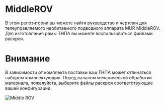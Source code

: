 # MiddleROV
В этом репозитории вы можете найти руководство и чертежи для телеуправляемого необитаемого подводного аппарата MUR MiddleROV. Для изготовления рамы ТНПА вы можете воспользоваться файлами раскроя.

# Внимание
В зависимости от комплекта поставки ваш ТНПА может отличаться набором комлпектующих. Перед началом механической обработки материала, пожалуйста, выберите файлы раскроя соответствующие вашей конфигурации.

![Middle ROV](https://robocenter.net/media/images/1_ZcZXJNe.max-1000x500.jpg)  
